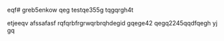 eqf# greb5enkow
qeg
testqe355g
tqgqrgh4t

etjeeqv
afssafasf
rqfqrbfrgrwqrbrqhdegid
gqege42
qegq2245qqdfqegh
yj
gq
